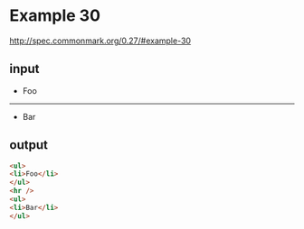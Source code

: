# Example 30

http://spec.commonmark.org/0.27/#example-30

## input

* Foo
* * *
* Bar

## output

```html
<ul>
<li>Foo</li>
</ul>
<hr />
<ul>
<li>Bar</li>
</ul>
```
